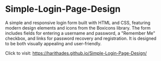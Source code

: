 # Simple-Login-Page-Design
A simple and responsive login form built with HTML and CSS, featuring modern design elements and icons from the Boxicons library. The form includes fields for entering a username and password, a "Remember Me" checkbox, and links for password recovery and registration. It is designed to be both visually appealing and user-friendly.


Click to visit: https://harithades.github.io/Simple-Login-Page-Design/ 
